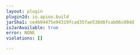 ```yaml
---
layout: plugin
pluginId: io.apioo.build
jarSha1: ce4b94475e94319fcad35fae538d6fcab06c89dd
isJarAvailable: true
error: NONE
violations: []

---
```


